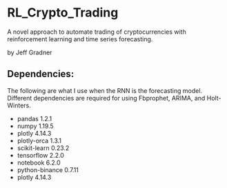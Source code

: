 # RL_Crypto_Trading
A novel approach to automate trading of cryptocurrencies with reinforcement learning and time series forecasting.

by Jeff Gradner

## Dependencies:
The following are what I use when the RNN is the forecasting model. Different dependencies are required for using Fbprophet, ARIMA, and Holt-Winters.
* pandas 1.2.1
* numpy 1.19.5
* plotly 4.14.3
* plotly-orca 1.3.1
* scikit-learn 0.23.2
* tensorflow 2.2.0
* notebook 6.2.0
* python-binance 0.7.11
* plotly 4.14.3
